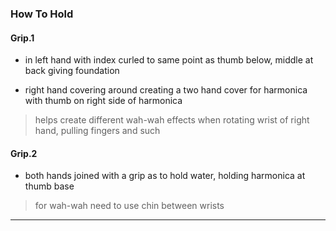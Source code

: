 

### How To Hold

#### Grip.1

* in left hand with index curled to same point as thumb below, middle at back giving foundation

* right hand covering around creating a two hand cover for harmonica with thumb on right side of harmonica
> helps create different wah-wah effects when rotating wrist of right hand, pulling fingers and such


#### Grip.2

* both hands joined with a grip as to hold water, holding harmonica at thumb base
> for wah-wah need to use chin between wrists

---
